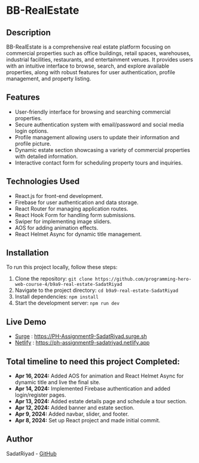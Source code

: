 # BB-RealEstate

## Description
BB-RealEstate is a comprehensive real estate platform focusing on commercial properties such as office buildings, retail spaces, warehouses, industrial facilities, restaurants, and entertainment venues. It provides users with an intuitive interface to browse, search, and explore available properties, along with robust features for user authentication, profile management, and property listing.

## Features

- User-friendly interface for browsing and searching commercial properties.
- Secure authentication system with email/password and social media login options.
- Profile management allowing users to update their information and profile picture.
- Dynamic estate section showcasing a variety of commercial properties with detailed information.
- Interactive contact form for scheduling property tours and inquiries.

## Technologies Used

- React.js for front-end development.
- Firebase for user authentication and data storage.
- React Router for managing application routes.
- React Hook Form for handling form submissions.
- Swiper for implementing image sliders.
- AOS for adding animation effects.
- React Helmet Async for dynamic title management.

## Installation

To run this project locally, follow these steps:

1. Clone the repository: `git clone https://github.com/programming-hero-web-course-4/b9a9-real-estate-SadatRiyad`
2. Navigate to the project directory: `cd b9a9-real-estate-SadatRiyad`
3. Install dependencies: `npm install`
4. Start the development server: `npm run dev`

## Live Demo
- [Surge](https://PH-Assignment9-SadatRiyad.surge.sh) : https://PH-Assignment9-SadatRiyad.surge.sh
- [Netlify](https://ph-assignment9-sadatriyad.netlify.app) : https://ph-assignment9-sadatriyad.netlify.app

## Total timeline to need this project Completed:

- **Apr 16, 2024:** Added AOS for animation and React Helmet Async for dynamic title and live the final site.
- **Apr 14, 2024:** Implemented Firebase authentication and added login/register pages.
- **Apr 13, 2024:** Added estate details page and schedule a tour section.
- **Apr 12, 2024:** Added banner and estate section.
- **Apr 9, 2024:** Added navbar, slider, and footer.
- **Apr 8, 2024:** Set up React project and made initial commit.

## Author

SadatRiyad - [GitHub](https://github.com/SadatRiyad)
